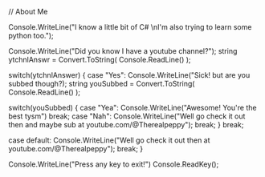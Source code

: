 // About Me

Console.WriteLine("I know a little bit of C# \nI'm also trying to learn some python too.");


Console.WriteLine("Did you know I have a youtube channel?");
string ytchnlAnswr = Convert.ToString( Console.ReadLine() );

switch(ytchnlAnswer)
{
case "Yes":
Console.WriteLine("Sick! but are you subbed though?);
string youSubbed = Convert.ToString( Console.ReadLine() );

switch(youSubbed)
{
    case "Yea":
    Console.WriteLine("Awesome! You're the best tysm")
    break;
    case "Nah":
    Console.WriteLine("Well go check it out then and maybe sub at youtube.com/@Therealpeppy");
    break;
}
break;

case default:
Console.WriteLine("Well go check it out then at youtube.com/@Therealpeppy");
break;
}

Console.WriteLine("Press any key to exit!")
Console.ReadKey();
